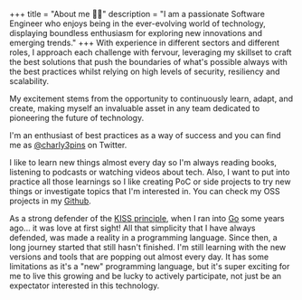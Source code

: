 +++
title = "About me 🤷‍♂️"
description = "I am a passionate Software Engineer who enjoys being in the ever-evolving world of technology, displaying boundless enthusiasm for exploring new innovations and emerging trends."
+++
With experience in different sectors and different roles, I approach each challenge with fervour, leveraging my skillset to craft the best solutions that push the boundaries of what's possible always with the best practices whilst relying on high levels of security, resiliency and scalability. 

My excitement stems from the opportunity to continuously learn, adapt, and create, making myself an invaluable asset in any team dedicated to pioneering the future of technology.

I'm an enthusiast of best practices as a way of success and you can find me as [@charly3pins](https://twitter.com/charly3pins) on Twitter.

I like to learn new things almost every day so I'm always reading books, listening to podcasts or watching videos about tech. Also, I want to put into practice all those learnings so I like creating PoC or side projects to try new things or investigate topics that I'm interested in. You can check my OSS projects in my [Github](https://github.com/charly3pins).

As a strong defender of the [KISS principle](https://en.wikipedia.org/wiki/KISS_principle), when I ran into [Go](https://golang.org/) some years ago... it was love at first sight! All that simplicity that I have always defended, was made a reality in a programming language. Since then, a long journey started that still hasn't finished. I'm still learning with the new versions and tools that are popping out almost every day. It has some limitations as it's a "new" programming language, but it's super exciting for me to live this growing and be lucky to actively participate, not just be an expectator interested in this technology.
